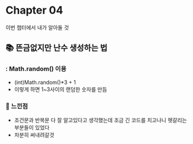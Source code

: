 # Chapter 04
이번 챕터에서 내가 알아둘 것

## 📚 뜬금없지만 난수 생성하는 법
###  : Math.random() 이용
 - (int)Math.random()*3 + 1
 - 이렇게 하면 1~3사이의 랜덤한 숫자를 만듬

### 📖 느낀점
 - 조건문과 반복문 다 잘 알고있다고 생각했는데 조금 긴 코드를 치고나니 헷갈리는 부분들이 있었다
 - 차분히 써내려갈것